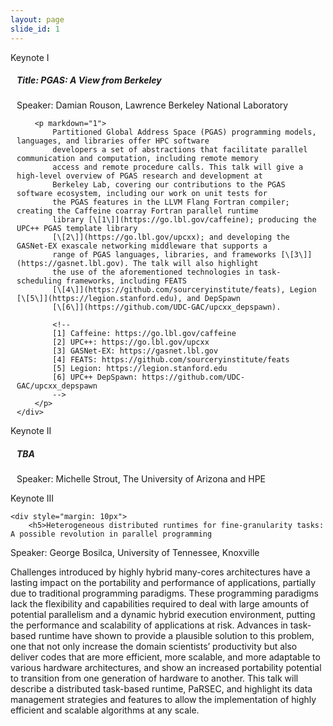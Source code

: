 ```yaml
---
layout: page
slide_id: 1
---
```


<div class="card">
	<div class="card-header text-white bg-inverse"><i class="fa fa-users mr-3" aria-hidden="true"></i>Keynote I</div>
	<div style="margin: 10px">
		<h5>Title: PGAS: A View from Berkeley</h5>
		<p>Speaker: Damian Rouson, Lawrence Berkeley National Laboratory</p>

		<p markdown="1">
			Partitioned Global Address Space (PGAS) programming models, languages, and libraries offer HPC software
			developers a set of abstractions that facilitate parallel communication and computation, including remote memory
			access and remote procedure calls. This talk will give a high-level overview of PGAS research and development at
			Berkeley Lab, covering our contributions to the PGAS software ecosystem, including our work on unit tests for
			the PGAS features in the LLVM Flang Fortran compiler; creating the Caffeine coarray Fortran parallel runtime
			library [\[1\]](https://go.lbl.gov/caffeine); producing the UPC++ PGAS template library
			[\[2\]](https://go.lbl.gov/upcxx); and developing the GASNet-EX exascale networking middleware that supports a
			range of PGAS languages, libraries, and frameworks [\[3\]](https://gasnet.lbl.gov). The talk will also highlight
			the use of the aforementioned technologies in task-scheduling frameworks, including FEATS
			[\[4\]](https://github.com/sourceryinstitute/feats), Legion [\[5\]](https://legion.stanford.edu), and DepSpawn
			[\[6\]](https://github.com/UDC-GAC/upcxx_depspawn).

			<!--
			[1] Caffeine: https://go.lbl.gov/caffeine
			[2] UPC++: https://go.lbl.gov/upcxx
			[3] GASNet-EX: https://gasnet.lbl.gov
			[4] FEATS: https://github.com/sourceryinstitute/feats
			[5] Legion: https://legion.stanford.edu
			[6] UPC++ DepSpawn: https://github.com/UDC-GAC/upcxx_depspawn
			-->
		</p>
	</div>
</div>

<div class="card">
	<div class="card-header text-white bg-inverse"><i class="fa fa-users mr-3" aria-hidden="true"></i>Keynote II</div>
		<div style="margin: 10px">
		<h5>TBA</h5>
		<p>Speaker: Michelle Strout, The University of Arizona and HPE</p>
	</div>
</div>

<div class="card">
	<div class="card-header text-white bg-inverse"><i class="fa fa-users mr-3" aria-hidden="true"></i>Keynote III</div>

	<div style="margin: 10px">
		<h5>Heterogeneous distributed runtimes for fine-granularity tasks: A possible revolution in parallel programming
</h5>
		<p>Speaker: George Bosilca, University of Tennessee, Knoxville</p>
Challenges introduced by highly hybrid many-cores architectures have a lasting impact on the portability and performance of applications, partially due to traditional programming paradigms. These programming paradigms lack the flexibility and capabilities required to deal with large amounts of potential parallelism and a dynamic hybrid execution environment, putting the performance and scalability of applications at risk. Advances in task-based runtime have shown to provide a plausible solution to this problem, one that not only increase the domain scientists’ productivity but also deliver codes that are more efficient, more scalable, and more adaptable to various hardware architectures, and show an increased portability potential to transition from one generation of hardware to another. This talk will describe a distributed task-based runtime, PaRSEC, and highlight its data management strategies and features to allow the implementation of highly efficient and scalable algorithms at any scale.
	</div>
</div>
